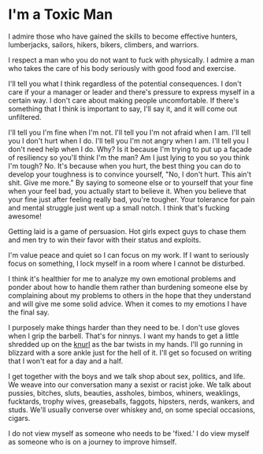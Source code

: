 # I'm a Toxic Man
I admire those who have gained the skills to become effective hunters, lumberjacks, sailors, hikers, bikers, climbers, and warriors.

I respect a man who you do not want to fuck with physically. I admire a man who takes the care of his body seriously with good food and exercise.

I'll tell you what I think regardless of the potential consequences. I don't care if your a manager or leader and there's pressure to express myself in a certain way. I don't care about making people uncomfortable. If there's something that I think is important to say, I'll say it, and it will come out unfiltered.

I'll tell you I'm fine when I'm not. I'll tell you I'm not afraid when I am. I'll tell you I don't hurt when I do. I'll tell you I'm not angry when I am. I'll tell you I don't need help when I do. Why? Is it because I'm trying to put up a façade of resiliency so you'll think I'm the man? Am I just lying to you so you think I'm tough? No. It's because when you hurt, the best thing you can do to develop your toughness is to convince yourself, "No, I don't hurt. This ain't shit. Give me more." By saying to someone else or to yourself that your fine when your feel bad, you actually start to believe it. When you believe that your fine just after feeling really bad, you're tougher. Your tolerance for pain and mental struggle just went up a small notch. I think that's fucking awesome!

Getting laid is a game of persuasion. Hot girls expect guys to chase them and men try to win their favor with their status and exploits.

I'm value peace and quiet so I can focus on my work. If I want to seriously focus on something, I lock myself in a room where I cannot be disturbed.

I think it's healthier for me to analyze my own emotional problems and ponder about how to handle them rather than burdening someone else by complaining about my problems to others in the hope that they understand and will give me some solid advice. When it comes to my emotions I have the final say.

I purposely make things harder than they need to be. I don't use gloves when I grip the barbell. That's for ninnys. I want my hands to get a little shredded up on the [knurl](https://en.wikipedia.org/wiki/Knurling) as the bar twists in my hands. I'll go running in blizzard with a sore ankle just for the hell of it. I'll get so focused on writing that I won't eat for a day and a half.

I get together with the boys and we talk shop about sex, politics, and life. We weave into our conversation many a sexist or racist joke. We talk about pussies, bitches, sluts, beauties, assholes, bimbos, whiners, weaklings, fucktards, trophy wives, greaseballs, faggots, hipsters, nerds, wankers, and studs. We'll usually converse over whiskey and, on some special occasions, cigars.

I do not view myself as someone who needs to be 'fixed.' I do view myself as someone who is on a journey to improve himself.
